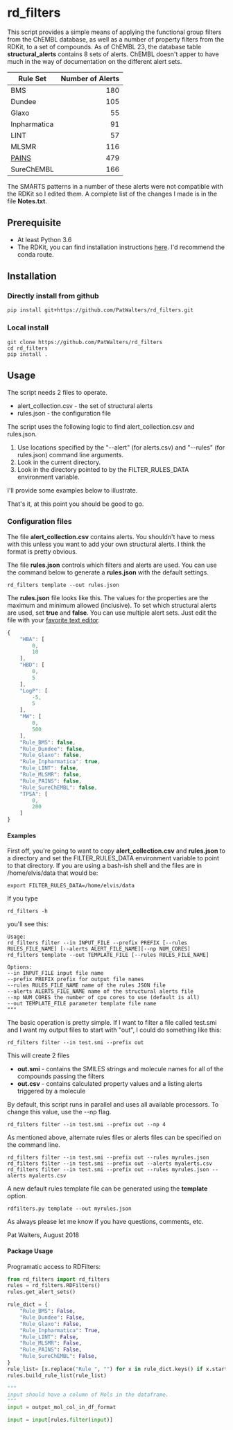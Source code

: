 # rd_filters

This script provides a simple means of applying the 
functional group filters from the ChEMBL database, as well as a number of 
property  filters from the RDKit, to a set 
of compounds.  As of ChEMBL 23,  the database table **structural_alerts**
contains 8 sets of alerts.  ChEMBL doesn't apper to have much in the way of 
documentation on the different alert sets. 

|Rule Set |Number of Alerts|
|---|---:|
|BMS|	180|
|Dundee|	105|
|Glaxo|	55|
|Inpharmatica|	91|
|LINT|	57|
|MLSMR|	116|
|[PAINS](https://pubs.acs.org/doi/abs/10.1021/jm901137j)|	479|
|SureChEMBL|	166|

The SMARTS patterns in a number of these alerts were not compatible with the RDKit
so I edited them.  A complete list of the changes I made is in the file **Notes.txt**. 

## Prerequisite

* At least Python 3.6
* The RDKit, you can find installation instructions [here](https://www.rdkit.org/docs/Install.html).  I'd recommend the conda route.

## Installation

### Directly install from github

`pip install git+https://github.com/PatWalters/rd_filters.git`

### Local install

``` shell
git clone https://github.com/PatWalters/rd_filters
cd rd_filters
pip install .
```

## Usage

The script needs 2 files to operate.

* alert_collection.csv - the set of structural alerts
* rules.json - the configuration file

The script uses the following logic to find alert_collection.csv and rules.json.

1. Use locations specified by the "--alert" (for alerts.csv) and "--rules" (for rules.json) command line arguments.
2. Look in the current directory.
3. Look in the directory pointed to by the FILTER_RULES_DATA environment variable.

I'll provide some examples below to illustrate.  

That's it, at this point you should be good to go. 

### Configuration files

The file **alert_collection.csv** contains alerts.  You shouldn't have to mess with this unless you
want to add your own structural alerts. I think the format is pretty obvious.

The file **rules.json** controls which filters and alerts are used.  You can use the command
below to generate a **rules.json** with the default settings. 

`rd_filters template --out rules.json`

The **rules.json** file looks like this. The values for the properties are the maximum and minimum 
allowed (inclusive).  To set which structural alerts are used, set **true** and **false**. You can 
use multiple alert sets. 
Just edit the file with your [favorite text editor](https://www.gnu.org/software/emacs/).

```javascript
{
    "HBA": [
        0,
        10
    ],
    "HBD": [
        0,
        5
    ],
    "LogP": [
        -5,
        5
    ],
    "MW": [
        0,
        500
    ],
    "Rule_BMS": false,
    "Rule_Dundee": false,
    "Rule_Glaxo": false,
    "Rule_Inpharmatica": true,
    "Rule_LINT": false,
    "Rule_MLSMR": false,
    "Rule_PAINS": false,
    "Rule_SureChEMBL": false,
    "TPSA": [
        0,
        200
    ]
}
```

#### Examples

First off, you're going to want to copy **alert_collection.csv** and 
**rules.json** to a directory and set the FILTER_RULES_DATA environment
variable to point to that directory.  If you are using a bash-ish shell
and the files are in /home/elvis/data that would be:

`export FILTER_RULES_DATA=/home/elvis/data`

If you type

`rd_filters -h`

you'll see this:

``` shell
Usage:
rd_filters filter --in INPUT_FILE --prefix PREFIX [--rules RULES_FILE_NAME] [--alerts ALERT_FILE_NAME][--np NUM_CORES]
rd_filters template --out TEMPLATE_FILE [--rules RULES_FILE_NAME]

Options:
--in INPUT_FILE input file name
--prefix PREFIX prefix for output file names
--rules RULES_FILE_NAME name of the rules JSON file
--alerts ALERTS_FILE_NAME name of the structural alerts file
--np NUM_CORES the number of cpu cores to use (default is all)
--out TEMPLATE_FILE parameter template file name
"""
```

The basic operation is pretty simple. If I want to filter a file called test.smi and 
I want my output files to start with "out", I could do something like this:

`rd_filters filter --in test.smi --prefix out`

This will create 2 files
* **out.smi** - contains the SMILES strings and molecule names for all of the compounds
passing the filters
* **out.csv** - contains calculated property values and a listing alerts triggered
by a molecule

By default, this script runs in parallel and uses all available processors.  To
change this value, use the --np flag. 

`rd_filters filter --in test.smi --prefix out --np 4`

As mentioned above, alternate rules files or alerts files can be specified on
the command line.

``` shell
rd_filters filter --in test.smi --prefix out --rules myrules.json
rd_filters filter --in test.smi --prefix out --alerts myalerts.csv
rd_filters filter --in test.smi --prefix out --rules myrules.json --alerts myalerts.csv
```

A new default rules template file can be generated using the **template** option.

`rdfilters.py template --out myrules.json`

As always please let me know if you have questions, comments, etc. 

Pat Walters, August 2018

#### Package Usage

Programatic access to RDFilters:
``` python
from rd_filters import rd_filters
rules = rd_filters.RDFilters()
rules.get_alert_sets()

rule_dict = {
    "Rule_BMS": False,
    "Rule_Dundee": False,
    "Rule_Glaxo": False,
    "Rule_Inpharmatica": True,
    "Rule_LINT": False,
    "Rule_MLSMR": False,
    "Rule_PAINS": False,
    "Rule_SureChEMBL": False,
}
rule_list= [x.replace("Rule_", "") for x in rule_dict.keys() if x.startswith("Rule") and rule_dict[x]]
rules.build_rule_list(rule_list)

"""
input should have a column of Mols in the dataframe.
"""
input = output_mol_col_in_df_format

input = input[rules.filter(input)]
```
